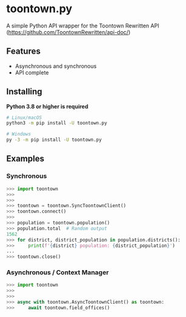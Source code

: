 # toontown.py
A simple Python API wrapper for the Toontown Rewritten API (https://github.com/ToontownRewritten/api-doc/)

## Features
- Asynchronous and synchronous
- API complete

## Installing
**Python 3.8 or higher is required**

```zsh
# Linux/macOS
python3 -m pip install -U toontown.py

# Windows
py -3 -m pip install -U toontown.py
```

## Examples

### Synchronous

```py
>>> import toontown
>>> 
>>> 
>>> toontown = toontown.SyncToontownClient()
>>> toontown.connect()
>>> 
>>> population = toontown.population()
>>> population.total  # Random output
1562
>>> for district, district_population in population.districts():
>>>     print(f'{district} population: {district_population}')
... 
>>> toontown.close()
```

### Asynchronous / Context Manager

```py
>>> import toontown
>>> 
>>> 
>>> async with toontown.AsyncToontownClient() as toontown:
>>>     await toontown.field_offices()
```
